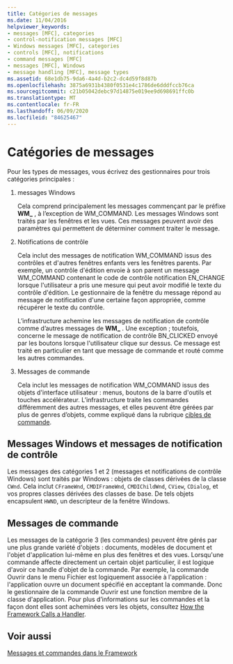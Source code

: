 ```yaml
---
title: Catégories de messages
ms.date: 11/04/2016
helpviewer_keywords:
- messages [MFC], categories
- control-notification messages [MFC]
- Windows messages [MFC], categories
- controls [MFC], notifications
- command messages [MFC]
- messages [MFC], Windows
- message handling [MFC], message types
ms.assetid: 68e1db75-9da6-4a4d-b2c2-dc4d59f8d87b
ms.openlocfilehash: 3875a6931b4380f0531e4c1786de6dddfccb76ca
ms.sourcegitcommit: c21b05042debc97d14875e019ee9d698691ffc0b
ms.translationtype: MT
ms.contentlocale: fr-FR
ms.lasthandoff: 06/09/2020
ms.locfileid: "84625467"
---
```

# <a name="message-categories"></a>Catégories de messages

Pour les types de messages, vous écrivez des gestionnaires pour trois catégories principales :

1. messages Windows

   Cela comprend principalement les messages commençant par le préfixe **WM_** , à l’exception de WM_COMMAND. Les messages Windows sont traités par les fenêtres et les vues. Ces messages peuvent avoir des paramètres qui permettent de déterminer comment traiter le message.

1. Notifications de contrôle

   Cela inclut des messages de notification WM_COMMAND issus des contrôles et d'autres fenêtres enfants vers les fenêtres parents. Par exemple, un contrôle d'édition envoie à son parent un message WM_COMMAND contenant le code de contrôle notification EN_CHANGE lorsque l'utilisateur a pris une mesure qui peut avoir modifié le texte du contrôle d'édition. Le gestionnaire de la fenêtre du message répond au message de notification d'une certaine façon appropriée, comme récupérer le texte du contrôle.

   L’infrastructure achemine les messages de notification de contrôle comme d’autres messages de **WM_** . Une exception ; toutefois, concerne le message de notification de contrôle BN_CLICKED envoyé par les boutons lorsque l'utilisateur clique sur dessus. Ce message est traité en particulier en tant que message de commande et routé comme les autres commandes.

1. Messages de commande

   Cela inclut les messages de notification WM_COMMAND issus des objets d'interface utilisateur : menus, boutons de la barre d'outils et touches accélérateur. L’infrastructure traite les commandes différemment des autres messages, et elles peuvent être gérées par plus de genres d’objets, comme expliqué dans la rubrique [cibles de commande](command-targets.md).

## <a name="windows-messages-and-control-notification-messages"></a><a name="_core_windows_messages_and_control.2d.notification_messages"></a>Messages Windows et messages de notification de contrôle

Les messages des catégories 1 et 2 (messages et notifications de contrôle Windows) sont traités par Windows : objets de classes dérivées de la classe `CWnd`. Cela inclut `CFrameWnd`, `CMDIFrameWnd`, `CMDIChildWnd`, `CView`, `CDialog`, et vos propres classes dérivées des classes de base. De tels objets encapsulent `HWND`, un descripteur de la fenêtre Windows.

## <a name="command-messages"></a><a name="_core_command_messages"></a>Messages de commande

Les messages de la catégorie 3 (les commandes) peuvent être gérés par une plus grande variété d'objets : documents, modèles de document et l'objet d'application lui-même en plus des fenêtres et des vues. Lorsqu'une commande affecte directement un certain objet particulier, il est logique d'avoir ce handle d'objet de la commande. Par exemple, la commande Ouvrir dans le menu Fichier est logiquement associée à l'application : l'application ouvre un document spécifié en acceptant la commande. Donc le gestionnaire de la commande Ouvrir est une fonction membre de la classe d'application. Pour plus d’informations sur les commandes et la façon dont elles sont acheminées vers les objets, consultez [How the Framework Calls a Handler](how-the-framework-calls-a-handler.md).

## <a name="see-also"></a>Voir aussi

[Messages et commandes dans le Framework](messages-and-commands-in-the-framework.md)
